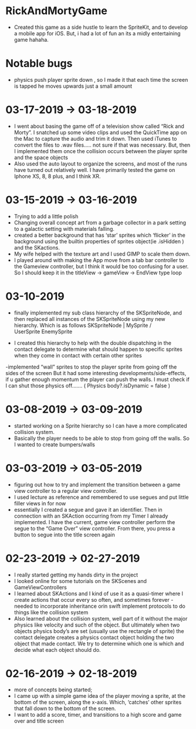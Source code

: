 # RickAndMortyGame

- Created this game as a side hustle to learn the SpriteKit, and to develop a mobile app for iOS. But, i had a lot of fun an its a midly entertaining game hahaha.

# Notable bugs
- physics push player sprite down , so I made it that each time the screen is tapped he moves upwards just a small amount

# 03-17-2019 -> 03-18-2019
- I went about basing the game off of a television show called “Rick and Morty”. I snatched up some video clips and used the QuickTime app on the Mac to capture the audio and trim it down. Then used iTunes to convert the files to .wav files….. not sure if that was necessary. But, then I implemented them once the collision occurs between the player sprite and the space objects 
- Also used the auto layout to organize the screens, and most of the runs have turned out relatively well. I have primarily tested the game on Iphone XS, 8, 8 plus, and I think XR.  

# 03-15-2019 -> 03-16-2019
- Trying to add a little polish
- Changing overall concept art from a garbage collector in a park setting to a galactic setting with materials falling.
- created a better background that has ‘star’ sprites which ‘flicker’ in the background using the builtin properties of sprites object(ie .isHidden ) and the SKactions.
- My wife helped with the texture art and I used GIMP to scale them down.
- I played around with making the App move from a tab bar controller to the Gameview controller, but I think it would be too confusing for a user. So I should keep it in the titleView -> gameView -> EndView type loop

# 03-10-2019
- finally implemented my sub class hierarchy of the SKSpriteNode, and then replaced all instances of the SKSpriteNode using my new hierarchy. Which is as follows
			  SKSpriteNode
				      |
			      MySprite
			    /		       \
		UserSprite		EnemySprite

- I created this hierarchy to help with the double dispatching in the contact delegate to determine what should happen to specific sprites when they come in contact with certain other sprites

-implemented “wall” sprites to stop the player sprite from going off the sides of the screen
But it had some interesting developments/side-effects, if u gather enough momentum the player can push the walls. I must check if I can shut those physics off…….  ( Physics body?.isDynamic = false )

# 03-08-2019  -> 03-09-2019
- started working on a Sprite hierarchy so I can have a more complicated collision system.
- Basically the player needs to be able to stop from going off the walls. So I wanted to create bumpers/walls

# 03-03-2019 -> 03-05-2019
- figuring out how to try and implement the transition between a game view controller to a regular view controller. 
- I used lecture as reference and remembered to use segues and put little filler views in for now
- essentially I created a segue and gave it an identifier. Then in connection with an SKAction occurring from my Timer I already implemented. I have the current, game view controller perform the segue to the “Game Over” view controller. From there, you press a button to segue into the title screen again

# 02-23-2019 -> 02-27-2019
- I really started getting my hands dirty in the project
- I looked online for some tutorials on the SKScenes and GameViewControllers
- I learned about SKActions and I kind of use it as a quasi-timer where I create actions that occur every so often, and sometimes forever
-needed  to incorporate inheritance orin swift implement  protocols to do things like the collision system 
- Also learned about the collision system, well part of it without the major physics like velocity and such of the object. But ultimately when two objects physics body’s are set (usually use the rectangle of sprite) the contact delegate creates a physics contact object holding the two object that made contact. We try to determine which one is which and decide what each object should do.


# 02-16-2019 -> 02-18-2019
- more of concepts being started;
- I came up with a simple game idea of the player moving a sprite, at the bottom of the screen, along the x-axis. Which, ‘catches’ other sprites that fall down to the bottom of the screen. 
- I want to add a score, timer, and transitions to a high score and game over and title screen
